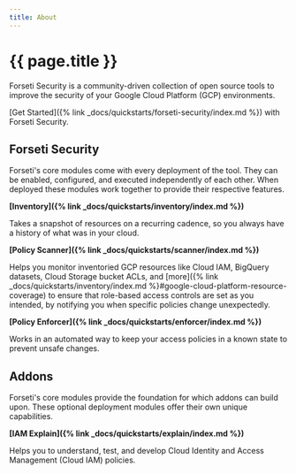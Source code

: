 ```yaml
---
title: About
---
```

# {{ page.title }}

Forseti Security is a community-driven collection of open source tools to
improve the security of your Google Cloud Platform (GCP) environments.

[Get Started]({% link _docs/quickstarts/forseti-security/index.md %}) with
Forseti Security.

## Forseti Security

Forseti's core modules come with every deployment of the tool. They can be
enabled, configured, and executed independently of each other. When deployed
these modules work together to provide their respective features.

**[Inventory]({% link _docs/quickstarts/inventory/index.md %})**

Takes a snapshot of resources on a recurring cadence, so you always have a
history of what was in your cloud.

**[Policy Scanner]({% link _docs/quickstarts/scanner/index.md %})**

Helps you monitor inventoried GCP resources like Cloud IAM,
BigQuery datasets, Cloud Storage bucket ACLs, and
[more]({% link _docs/quickstarts/inventory/index.md %}#google-cloud-platform-resource-coverage)
to ensure that role-based access controls are set as you intended, by
notifying you when specific policies change unexpectedly.

**[Policy Enforcer]({% link _docs/quickstarts/enforcer/index.md %})**

Works in an automated way to keep your access policies in a known state to
prevent unsafe changes.

## Addons 

Forseti's core modules provide the foundation for which addons can build upon.
These optional deployment modules offer their own unique capabilities.

**[IAM Explain]({% link _docs/quickstarts/explain/index.md %})**

Helps you to understand, test, and develop Cloud Identity and Access Management
(Cloud IAM) policies.
